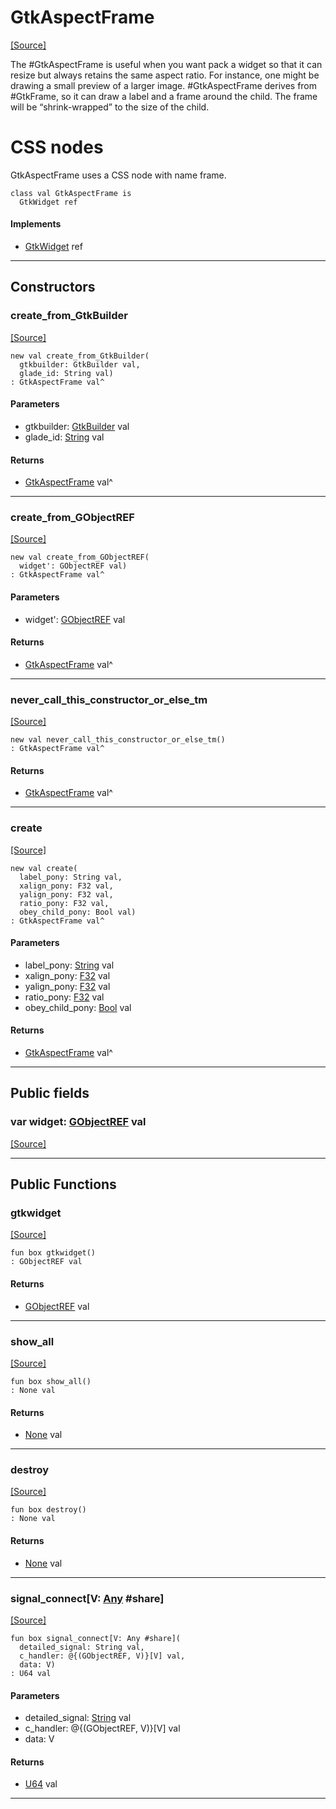# GtkAspectFrame
<span class="source-link">[[Source]](src/gtk3/GtkAspectFrame.md#L6)</span>

The #GtkAspectFrame is useful when you want
pack a widget so that it can resize but always retains
the same aspect ratio. For instance, one might be
drawing a small preview of a larger image. #GtkAspectFrame
derives from #GtkFrame, so it can draw a label and
a frame around the child. The frame will be
“shrink-wrapped” to the size of the child.

# CSS nodes

GtkAspectFrame uses a CSS node with name frame.


```pony
class val GtkAspectFrame is
  GtkWidget ref
```

#### Implements

* [GtkWidget](gtk3-GtkWidget.md) ref

---

## Constructors

### create_from_GtkBuilder
<span class="source-link">[[Source]](src/gtk3/GtkAspectFrame.md#L24)</span>


```pony
new val create_from_GtkBuilder(
  gtkbuilder: GtkBuilder val,
  glade_id: String val)
: GtkAspectFrame val^
```
#### Parameters

*   gtkbuilder: [GtkBuilder](gtk3-GtkBuilder.md) val
*   glade_id: [String](builtin-String.md) val

#### Returns

* [GtkAspectFrame](gtk3-GtkAspectFrame.md) val^

---

### create_from_GObjectREF
<span class="source-link">[[Source]](src/gtk3/GtkAspectFrame.md#L27)</span>


```pony
new val create_from_GObjectREF(
  widget': GObjectREF val)
: GtkAspectFrame val^
```
#### Parameters

*   widget': [GObjectREF](minimal-browser-..-gobject-GObjectREF.md) val

#### Returns

* [GtkAspectFrame](gtk3-GtkAspectFrame.md) val^

---

### never_call_this_constructor_or_else_tm
<span class="source-link">[[Source]](src/gtk3/GtkAspectFrame.md#L30)</span>


```pony
new val never_call_this_constructor_or_else_tm()
: GtkAspectFrame val^
```

#### Returns

* [GtkAspectFrame](gtk3-GtkAspectFrame.md) val^

---

### create
<span class="source-link">[[Source]](src/gtk3/GtkAspectFrame.md#L34)</span>


```pony
new val create(
  label_pony: String val,
  xalign_pony: F32 val,
  yalign_pony: F32 val,
  ratio_pony: F32 val,
  obey_child_pony: Bool val)
: GtkAspectFrame val^
```
#### Parameters

*   label_pony: [String](builtin-String.md) val
*   xalign_pony: [F32](builtin-F32.md) val
*   yalign_pony: [F32](builtin-F32.md) val
*   ratio_pony: [F32](builtin-F32.md) val
*   obey_child_pony: [Bool](builtin-Bool.md) val

#### Returns

* [GtkAspectFrame](gtk3-GtkAspectFrame.md) val^

---

## Public fields

### var widget: [GObjectREF](minimal-browser-..-gobject-GObjectREF.md) val
<span class="source-link">[[Source]](src/gtk3/GtkAspectFrame.md#L20)</span>



---

## Public Functions

### gtkwidget
<span class="source-link">[[Source]](src/gtk3/GtkAspectFrame.md#L22)</span>


```pony
fun box gtkwidget()
: GObjectREF val
```

#### Returns

* [GObjectREF](minimal-browser-..-gobject-GObjectREF.md) val

---

### show_all
<span class="source-link">[[Source]](src/gtk3/GtkWidget.md#L4)</span>


```pony
fun box show_all()
: None val
```

#### Returns

* [None](builtin-None.md) val

---

### destroy
<span class="source-link">[[Source]](src/gtk3/GtkWidget.md#L7)</span>


```pony
fun box destroy()
: None val
```

#### Returns

* [None](builtin-None.md) val

---

### signal_connect\[V: [Any](builtin-Any.md) #share\]
<span class="source-link">[[Source]](src/gtk3/GtkWidget.md#L10)</span>


```pony
fun box signal_connect[V: Any #share](
  detailed_signal: String val,
  c_handler: @{(GObjectREF, V)}[V] val,
  data: V)
: U64 val
```
#### Parameters

*   detailed_signal: [String](builtin-String.md) val
*   c_handler: @{(GObjectREF, V)}[V] val
*   data: V

#### Returns

* [U64](builtin-U64.md) val

---

